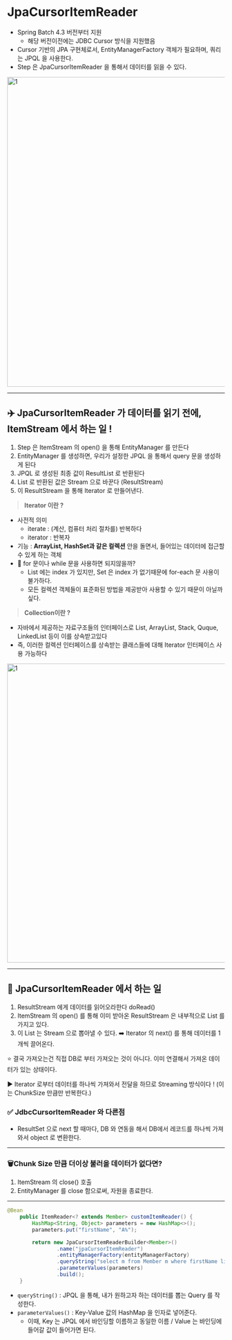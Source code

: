 # JpaCursorItemReader

- Spring Batch 4.3 버전부터 지원
    - 해당 버전이전에는 JDBC Cursor 방식을 지원했음
- Cursor 기반의 JPA 구현체로서, EntityManagerFactory 객체가 필요하며, 쿼리는 JPQL 을 사용한다.
- Step 은 JpaCursorItemReader 을 통해서 데이터를 읽을 수 있다.

<img width="715" alt="1" src="https://github.com/gilyeon00/TIL/assets/52391627/793d4ad9-de7d-4794-a3fd-55955fa8df82">

---

## ✈️ JpaCursorItemReader 가 데이터를 읽기 전에, ItemStream 에서 하는 일 !

1. Step 은 ItemStream 의 open() 을 통해 EntityManager 를 만든다
2. EntityManager 를 생성하면, 우리가 설정한 JPQL 을 통해서 query 문을 생성하게 된다
3. JPQL 로 생성된 최종 값이 ResultList 로 반환된다
4. List 로 반환된 값은 Stream 으로 바꾼다 (ResultStream)
5. 이 ResultStream 을 통해 Iterator 로 만들어낸다.

> **Iterator 이란 ?**
>
- 사전적 의미
  - iterate : (계산, 컴퓨터 처리 절차를) 반복하다
  - iterator : 반복자
- 기능 : **ArrayList, HashSet과 같은 컬렉션** 안을 돌면서, 들어있는 데이터에 접근할 수 있게 하는 객체
- 🧐 for 문이나 while 문을 사용하면 되지않을까?
  - List 에는 index 가 있지만, Set 은 index 가 없기때문에 for-each 문 사용이 불가하다.
  - 모든 컬렉션 객체들이 표준화된 방법을 제공받아 사용할 수 있기 때문이 아닐까 싶다.

> **Collection이란  ?**
>
- 자바에서 제공하는 자료구조들의 인터페이스로 List, ArrayList, Stack, Quque, LinkedList 등이 이를 상속받고있다
- 즉, 이러한 컬렉션 인터페이스를 상속받는 클래스들에 대해 Iterator 인터페이스 사용 가능하다

<img width="690" alt="1" src="https://github.com/gilyeon00/TIL/assets/52391627/049f35d2-7f05-4ae6-a6da-69097531f048">

---

## 🎃 JpaCursorItemReader 에서 하는 일

1. ResultStream 에게 데이터를 읽어오라한다 doRead()
2. ItemStream 의 open() 를 통해 이미 받아온 ResultStream 은 내부적으로 List 를 가지고 있다.
3. 이 List 는 Stream 으로 뽑아낼 수 있다. ➡️ Iterator 의 next() 를 통해 데이터를 1개씩 끌어온다.

⭐️ 결국 가져오는건 직접 DB로 부터 가져오는 것이 아니다. 이미 연결해서 가져온 데이터가 있는 상태이다.

▶️ Iterator 로부터 데이터를 하나씩 가져와서 전달을 하므로 Streaming 방식이다 ! (이는 ChunkSize 만큼만 반복한다.) 

### ✅ JdbcCursorItemReader 와 다른점

- ResultSet 으로 next 할 때마다, DB 와 연동을 해서 DB에서 레코드를 하나씩 가져와서 object 로 변환한다.

---

### 🗑️Chunk Size 만큼 더이상 불러올 데이터가 없다면?

1. ItemStream 의 close() 호출
2. EntityManager 를 close 함으로써, 자원을 종료한다.

---

```java
@Bean
    public ItemReader<? extends Member> customItemReader() {
        HashMap<String, Object> parameters = new HashMap<>();
        parameters.put("firstName", "A%");

        return new JpaCursorItemReaderBuilder<Member>()
                .name("jpaCursorItemReader")
                .entityManagerFactory(entityManagerFactory)
                .queryString("select m from Member m where firstName like :firstName")
                .parameterValues(parameters)
                .build();
    }
```

- `queryString()` : JPQL 을 통해, 내가 원하고자 하는 데이터를 뽑는 Query 를 작성한다.
- `parameterValues()` : Key-Value 값의 HashMap 을 인자로 넣어준다.
  - 이때, Key 는 JPQL 에서 바인딩할 이름하고 동일한 이름 / Value 는 바인딩에 들어갈 값이 들어가면 된다.